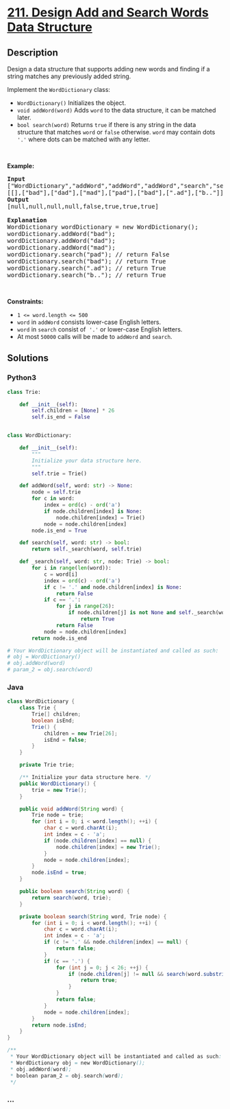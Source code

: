 # [211. Design Add and Search Words Data Structure](https://leetcode.com/problems/design-add-and-search-words-data-structure)



## Description

<p>Design a data structure that supports adding new words and finding if a string matches any previously added string.</p>

<p>Implement the <code>WordDictionary</code> class:</p>

<ul>
	<li><code>WordDictionary()</code>&nbsp;Initializes the object.</li>
	<li><code>void addWord(word)</code> Adds <code>word</code> to the data structure, it can be matched later.</li>
	<li><code>bool search(word)</code>&nbsp;Returns <code>true</code> if there is any string in the data structure that matches <code>word</code>&nbsp;or <code>false</code> otherwise. <code>word</code> may contain dots <code>&#39;.&#39;</code> where dots can be matched with any letter.</li>
</ul>

<p>&nbsp;</p>
<p><strong>Example:</strong></p>

<pre>
<strong>Input</strong>
[&quot;WordDictionary&quot;,&quot;addWord&quot;,&quot;addWord&quot;,&quot;addWord&quot;,&quot;search&quot;,&quot;search&quot;,&quot;search&quot;,&quot;search&quot;]
[[],[&quot;bad&quot;],[&quot;dad&quot;],[&quot;mad&quot;],[&quot;pad&quot;],[&quot;bad&quot;],[&quot;.ad&quot;],[&quot;b..&quot;]]
<strong>Output</strong>
[null,null,null,null,false,true,true,true]

<strong>Explanation</strong>
WordDictionary wordDictionary = new WordDictionary();
wordDictionary.addWord(&quot;bad&quot;);
wordDictionary.addWord(&quot;dad&quot;);
wordDictionary.addWord(&quot;mad&quot;);
wordDictionary.search(&quot;pad&quot;); // return False
wordDictionary.search(&quot;bad&quot;); // return True
wordDictionary.search(&quot;.ad&quot;); // return True
wordDictionary.search(&quot;b..&quot;); // return True
</pre>

<p>&nbsp;</p>
<p><strong>Constraints:</strong></p>

<ul>
	<li><code>1 &lt;= word.length &lt;= 500</code></li>
	<li><code>word</code> in <code>addWord</code> consists lower-case English letters.</li>
	<li><code>word</code> in <code>search</code> consist of&nbsp; <code>&#39;.&#39;</code> or lower-case English letters.</li>
	<li>At most <code>50000</code>&nbsp;calls will be made to <code>addWord</code>&nbsp;and <code>search</code>.</li>
</ul>

## Solutions

<!-- tabs:start -->

### **Python3**

```python
class Trie:

    def __init__(self):
        self.children = [None] * 26
        self.is_end = False


class WordDictionary:

    def __init__(self):
        """
        Initialize your data structure here.
        """
        self.trie = Trie()

    def addWord(self, word: str) -> None:
        node = self.trie
        for c in word:
            index = ord(c) - ord('a')
            if node.children[index] is None:
                node.children[index] = Trie()
            node = node.children[index]
        node.is_end = True

    def search(self, word: str) -> bool:
        return self._search(word, self.trie)

    def _search(self, word: str, node: Trie) -> bool:
        for i in range(len(word)):
            c = word[i]
            index = ord(c) - ord('a')
            if c != '.' and node.children[index] is None:
                return False
            if c == '.':
                for j in range(26):
                    if node.children[j] is not None and self._search(word[i + 1:], node.children[j]):
                        return True
                return False
            node = node.children[index]
        return node.is_end

# Your WordDictionary object will be instantiated and called as such:
# obj = WordDictionary()
# obj.addWord(word)
# param_2 = obj.search(word)
```

### **Java**

```java
class WordDictionary {
    class Trie {
        Trie[] children;
        boolean isEnd;
        Trie() {
            children = new Trie[26];
            isEnd = false;
        }
    }

    private Trie trie;

    /** Initialize your data structure here. */
    public WordDictionary() {
        trie = new Trie();
    }

    public void addWord(String word) {
        Trie node = trie;
        for (int i = 0; i < word.length(); ++i) {
            char c = word.charAt(i);
            int index = c - 'a';
            if (node.children[index] == null) {
                node.children[index] = new Trie();
            }
            node = node.children[index];
        }
        node.isEnd = true;
    }

    public boolean search(String word) {
        return search(word, trie);
    }

    private boolean search(String word, Trie node) {
        for (int i = 0; i < word.length(); ++i) {
            char c = word.charAt(i);
            int index = c - 'a';
            if (c != '.' && node.children[index] == null) {
                return false;
            }
            if (c == '.') {
                for (int j = 0; j < 26; ++j) {
                    if (node.children[j] != null && search(word.substring(i + 1), node.children[j])) {
                        return true;
                    }
                }
                return false;
            }
            node = node.children[index];
        }
        return node.isEnd;
    }
}

/**
 * Your WordDictionary object will be instantiated and called as such:
 * WordDictionary obj = new WordDictionary();
 * obj.addWord(word);
 * boolean param_2 = obj.search(word);
 */
```

### **...**

```

```

<!-- tabs:end -->
